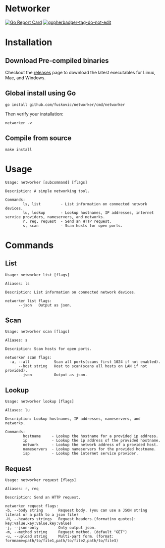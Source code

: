 # Networker

[![Go Report Card](https://goreportcard.com/badge/github.com/fuskovic/networker)](https://goreportcard.com/report/github.com/fuskovic/networker)
<a href='https://github.com/jpoles1/gopherbadger' target='_blank'>![gopherbadger-tag-do-not-edit](https://img.shields.io/badge/Go%20Coverage-56%25-brightgreen.svg?longCache=true&style=flat)</a>


# Installation

## Download Pre-compiled binaries

Checkout the [releases](https://github.com/fuskovic/networker/releases) page to download the latest executables for Linux, Mac, and Windows.

## Global install using Go

    go install github.com/fuskovic/networker/cmd/networker

Then verify your installation:

    networker -v

## Compile from source

    make install

# Usage 

    Usage: networker [subcommand] [flags]

    Description: A simple networking tool.

    Commands:
            ls, list         - List information on connected network devices.
            lu, lookup       - Lookup hostnames, IP addresses, internet service providers, nameservers, and networks.
            r, req, request  - Send an HTTP request.
            s, scan          - Scan hosts for open ports.

# Commands

## List

```
Usage: networker list [flags]

Aliases: ls

Description: List information on connected network devices.

networker list flags:
      --json   Output as json.
```


## Scan

```
Usage: networker scan [flags]

Aliases: s

Description: Scan hosts for open ports.

networker scan flags:
  -a, --all           Scan all ports(scans first 1024 if not enabled).
      --host string   Host to scan(scans all hosts on LAN if not provided).
      --json          Output as json.
```


## Lookup

    Usage: networker lookup [flags]

    Aliases: lu

    Description: Lookup hostnames, IP addresses, nameservers, and networks.

    Commands:
            hostname     - Lookup the hostname for a provided ip address.
            ip           - Lookup the ip address of the provided hostname.
            network      - Lookup the network address of a provided host.
            nameservers  - Lookup nameservers for the provided hostname.
            isp          - Lookup the internet service provider.



## Request

    Usage: networker request [flags]

    Aliases: r, req

    Description: Send an HTTP request.

    networker request flags:
    -b, --body string       Request body. (you can use a JSON string literal or a path to a json file)
    -H, --headers strings   Request headers.(format(no quotes): key:value,key:value,key:value)
    -j, --json-only         Only output json.
    -m, --method string     Request method. (default "GET")
    -u, --upload string     Multi-part form. (format: formname=path/to/file1,path/to/file2,path/to/file3)

